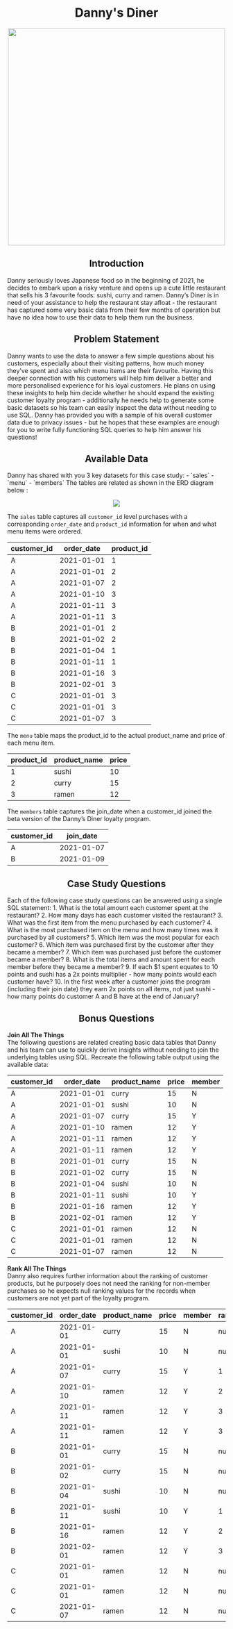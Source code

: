 <div align="center">
 <h1>Danny's Diner </h1>
</div>

<p align="center">
 <img src="https://8weeksqlchallenge.com/images/case-study-designs/1.png" width="500">
</p>
  
<div align="center">
 <h2>Introduction</h2>
</div>
Danny seriously loves Japanese food so in the beginning of 2021, he decides to embark upon a risky venture and opens up a cute little restaurant that sells his 3 favourite foods: sushi, curry and ramen. Danny’s Diner is in need of your assistance to help the restaurant stay afloat - the restaurant has captured some very basic data from their few months of operation but have no idea how to use their data to help them run the business.


<div align="center">
<h2>Problem Statement </h2>
</div>
Danny wants to use the data to answer a few simple questions about his customers, especially about their visiting patterns, how much money they’ve spent and also which menu items are their favourite. Having this deeper connection with his customers will help him deliver a better and more personalised experience for his loyal customers.
He plans on using these insights to help him decide whether he should expand the existing customer loyalty program - additionally he needs help to generate some basic
datasets so his team can easily inspect the data without needing to use SQL. Danny has provided you with a sample of his overall customer data due to privacy issues - but he hopes that these examples are enough for you to write fully functioning SQL queries to help him answer his questions!


<div align="center">
<h2>Available Data</h2>
</div>
Danny has shared with you 3 key datasets for this case study:
- `sales`  
- `menu`  
- `members`  
The tables are related as shown in the ERD diagram below :
<p align="center">
 <img src="https://user-images.githubusercontent.com/50678128/239647385-b1bb336a-856f-471d-9f75-9d347dc318b0.png">
</p>
 
The `sales` table captures all `customer_id` level purchases with a corresponding `order_date` and `product_id` information for when and what menu items were ordered.

| customer_id | order_date | product_id |
|-------------|------------|------------|
| A           | 2021-01-01 | 1          |
| A           | 2021-01-01 | 2          |
| A           | 2021-01-07 | 2          |
| A           | 2021-01-10 | 3          |
| A           | 2021-01-11 | 3          |
| A           | 2021-01-11 | 3          |
| B           | 2021-01-01 | 2          |
| B           | 2021-01-02 | 2          |
| B           | 2021-01-04 | 1          |
| B           | 2021-01-11 | 1          |
| B           | 2021-01-16 | 3          |
| B           | 2021-02-01 | 3          |
| C           | 2021-01-01 | 3          |
| C           | 2021-01-01 | 3          |
| C           | 2021-01-07 | 3          |

The `menu` table maps the product_id to the actual product_name and price of each menu item.

| product_id | product_name | price |
|------------|--------------|-------|
| 1          | sushi        | 10    |
| 2          | curry        | 15    |
| 3          | ramen        | 12    |

The `members` table captures the join_date when a customer_id joined the beta version of the Danny’s Diner loyalty program.

| customer_id | join_date  |
|-------------|------------|
| A           | 2021-01-07 |
| B           | 2021-01-09 |


<div align="center">
<h2>Case Study Questions</h2>
</div>
Each of the following case study questions can be answered using a single SQL statement:
1. What is the total amount each customer spent at the restaurant?
2. How many days has each customer visited the restaurant?
3. What was the first item from the menu purchased by each customer?
4. What is the most purchased item on the menu and how many times was it purchased by all customers?
5. Which item was the most popular for each customer?
6. Which item was purchased first by the customer after they became a member?
7. Which item was purchased just before the customer became a member?
8. What is the total items and amount spent for each member before they became a member?
9. If each $1 spent equates to 10 points and sushi has a 2x points multiplier - how many points would each customer have?
10. In the first week after a customer joins the program (including their join date) they earn 2x points on all items, not just sushi - how many points do customer A and B have at the end of January?


<div align="center">
<h2>Bonus Questions</h2>
</div>
  
**Join All The Things**  
The following questions are related creating basic data tables that Danny and his team can use to quickly derive insights without needing to join the underlying tables using SQL.
Recreate the following table output using the available data:

| customer_id | order_date | product_name | price | member |
|-------------|------------|--------------|-------|--------|
| A           | 2021-01-01 | curry        |    15 | N      |
| A           | 2021-01-01 | sushi        |    10 | N      |
| A           | 2021-01-07 | curry        |    15 | Y      |
| A           | 2021-01-10 | ramen        |    12 | Y      |
| A           | 2021-01-11 | ramen        |    12 | Y      |
| A           | 2021-01-11 | ramen        |    12 | Y      |
| B           | 2021-01-01 | curry        |    15 | N      |
| B           | 2021-01-02 | curry        |    15 | N      |
| B           | 2021-01-04 | sushi        |    10 | N      |
| B           | 2021-01-11 | sushi        |    10 | Y      |
| B           | 2021-01-16 | ramen        |    12 | Y      |
| B           | 2021-02-01 | ramen        |    12 | Y      |
| C           | 2021-01-01 | ramen        |    12 | N      |
| C           | 2021-01-01 | ramen        |    12 | N      |
| C           | 2021-01-07 | ramen        |    12 | N      |

**Rank All The Things**  
Danny also requires further information about the ranking of customer products, but he purposely does not need the ranking for non-member purchases so he expects null ranking values for the records when customers are not yet part of the loyalty program.


| customer_id | order_date | product_name | price | member | ranking |
|-------------|------------|--------------|-------|--------|---------|
| A           | 2021-01-01 | curry        |    15 | N      |    null |
| A           | 2021-01-01 | sushi        |    10 | N      |    null |
| A           | 2021-01-07 | curry        |    15 | Y      |       1 |
| A           | 2021-01-10 | ramen        |    12 | Y      |       2 |
| A           | 2021-01-11 | ramen        |    12 | Y      |       3 |
| A           | 2021-01-11 | ramen        |    12 | Y      |       3 |
| B           | 2021-01-01 | curry        |    15 | N      |    null |
| B           | 2021-01-02 | curry        |    15 | N      |    null |
| B           | 2021-01-04 | sushi        |    10 | N      |    null |
| B           | 2021-01-11 | sushi        |    10 | Y      |       1 |
| B           | 2021-01-16 | ramen        |    12 | Y      |       2 |
| B           | 2021-02-01 | ramen        |    12 | Y      |       3 |
| C           | 2021-01-01 | ramen        |    12 | N      |    null |
| C           | 2021-01-01 | ramen        |    12 | N      |    null |
| C           | 2021-01-07 | ramen        |    12 | N      |    null |



